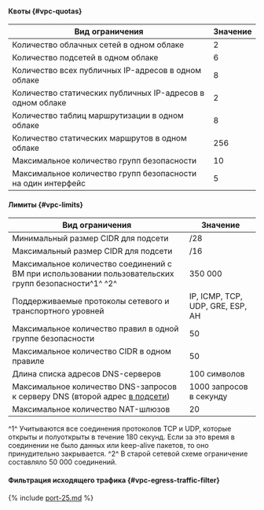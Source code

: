 #### Квоты {#vpc-quotas}
Вид ограничения | Значение
----- | -----
Количество облачных сетей в одном облаке | 2
Количество подсетей в одном облаке | 6
Количество всех публичных IP-адресов в одном облаке | 8
Количество статических публичных IP-адресов в одном облаке | 2
Количество таблиц маршрутизации в одном облаке | 8
Количество статических маршрутов в одном облаке | 256
Максимальное количество групп безопасности | 10
Максимальное количество групп безопасности на один интерфейс | 5


#### Лимиты {#vpc-limits}
Вид ограничения | Значение
----- | -----
Минимальный размер CIDR для подсети | /28
Максимальный размер CIDR для подсети | /16
Максимальное количество соединений с ВМ при использовании пользовательских групп безопасности^1^ ^2^ | 350 000
Поддерживаемые протоколы сетевого и транспортного уровней | IP, ICMP, TCP, UDP, GRE, ESP, AH
Максимальное количество правил в одной группе безопасности | 50
Максимальное количество CIDR в одном правиле | 50
Длина списка адресов DNS-серверов | 100 символов
Максимальное количество DNS-запросов к серверу DNS (второй адрес [в подсети](../vpc/concepts/network#subnet)) | 1000 запросов в секунду
Максимальное количество NAT-шлюзов | 20

^1^ Учитываются все соединения протоколов TCP и UDP, которые открыты и полуоткрыты в течение 180 секунд. Если за это время в соединении не было данных или keep-alive пакетов, то оно принудительно закрывается.
^2^ В старой сетевой схеме ограничение составляло 50 000 соединений.

#### Фильтрация исходящего трафика {#vpc-egress-traffic-filter}

{% include [port-25.md](vpc/port-25.md) %}
